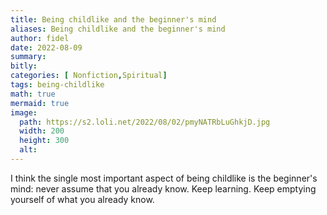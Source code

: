 ```yaml
---
title: Being childlike and the beginner's mind
aliases: Being childlike and the beginner's mind
author: fidel
date: 2022-08-09
summary: 
bitly: 
categories: [ Nonfiction,Spiritual]
tags: being-childlike
math: true
mermaid: true
image:
  path: https://s2.loli.net/2022/08/02/pmyNATRbLuGhkjD.jpg
  width: 200 
  height: 300 
  alt:
---
```

I think the single most important aspect of being childlike is the beginner's mind: never assume that you already know. Keep learning. Keep emptying yourself of what you already know.